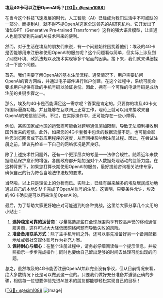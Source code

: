 **埃及4G卡可以注册OpenAI吗？[[TG💪+ @esim1088](https://t.me/s/esim1088)]**

在当今这个科技飞速发展的时代，人工智能（AI）已经成为我们生活中不可或缺的一部分。而提到AI，就不得不提OpenAI这家全球领先的AI研究机构。它开发出了诸如GPT（Generative Pre-trained Transformer）这样的强大语言模型，让普通人也能享受到先进的AI技术带来的便利。

然而，对于生活在埃及的朋友们来说，有一个问题始终困扰着他们：埃及的4G卡是否能够用来注册和使用OpenAI的服务呢？这个问题看似简单，但实际上涉及到了网络环境、政策法规以及技术实现等多个层面的因素。接下来，我们就来详细探讨一下这个问题。

首先，我们需要了解OpenAI的基本注册流程。通常情况下，用户需要访问OpenAI的官方网站，并通过电子邮件进行账户创建。在这个过程中，系统可能会要求用户提供有效的手机号码以验证身份。因此，拥有一个可靠的电话号码是成功注册的关键步骤之一。

那么，埃及的4G卡是否能满足这一需求呢？答案是肯定的。只要你的埃及4G卡支持国际漫游功能，并且能够在互联网上正常工作，理论上就可以用来接收来自OpenAI的短信验证码。不过，在实际操作中，还可能存在一些小障碍。

例如，某些国家或地区的运营商可能会对跨境通信施加限制，导致无法顺利接收到国外发来的短信。此外，如果您的4G卡套餐中包含的数据流量不足，也可能会影响您浏览网页或下载应用程序的速度，从而间接影响到注册过程。因此，在尝试注册之前，建议先检查一下自己的网络状况是否良好。

除了上述技术性问题外，还有一个更深层次的考量——法律合规性。随着近年来数据隐私保护意识的增强，各国政府都开始加强对个人数据处理活动的监管力度。在这种背景下，如果您打算长期使用OpenAI的服务，最好提前咨询相关法律专家，确保自己的行为符合当地法律法规的要求。

当然啦，以上只是理论上的分析而已。实际上，已经有越来越多的埃及居民成功地通过自己的本地SIM卡完成了OpenAI账号的注册。这表明，只要条件允许，埃及的4G卡确实是可以用来注册OpenAI的。

最后，为了帮助大家更好地应对可能遇到的各种挑战，这里给大家分享几个实用的小贴士：

1. **选择稳定可靠的运营商**：尽量挑选那些在全球范围内享有较高声誉的移动通信服务商，这样可以大大降低因网络问题而导致失败的风险。
2. **准备备用联系方式**：除了主手机号码之外，还可以事先准备好另一个备用邮箱地址或者社交媒体账号作为补充方案。
3. **保持耐心与细心**：在整个注册过程中，请务必仔细阅读每一个提示信息，并按照指示一步步完成操作；同时也要给自己留出足够的时间去处理可能出现的问题。

总之，虽然埃及的4G卡能否注册OpenAI并非完全没有争议，但从目前情况来看，绝大多数情况下还是可以做到这一点的。只要我们做好充分准备并遵循正确的步骤，相信每一位想要体验先进AI技术的朋友都能够轻松实现自己的目标！

[[TG💪+ @esim1088](https://t.me/s/esim1088) ![Image](https://i.postimg.cc/4NQfJmqS/Snipaste-2025-05-13-00-14-12.png)]